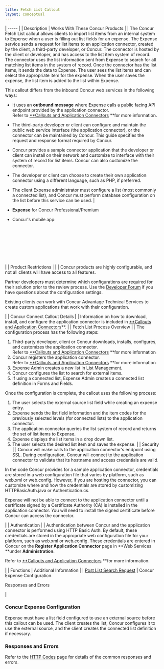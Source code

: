 ```yaml
---
title: Fetch List Callout 
layout: conceptual
---
```






| ----- |
|  Description |  Works With These Concur Products |
|  The Concur Fetch List callout allows clients to import list items from an internal system to Expense when a user is filling out list fields for an expense. The Expense service sends a request for list items to an application connector, created by the client, a third-party developer, or Concur. The connector is hosted by the client or developer, and has access to the list item system of record. The connector uses the list information sent from Expense to search for all matching list items in the system of record. Once the connector has the list items, it sends the data to Expense. The user sees the list items and can select the appropriate item for the expense. When the user saves the expense, the list item is added to the list within Expense.

This callout differs from the inbound Concur web services in the following ways:

* It uses an **outbound** **message** where Expense calls a public facing API endpoint provided by the application connector.  
Refer to [**Callouts and Application Connectors][1] **for more information.
* The third-party developer or client can configure and maintain the public web service interface (the application connector), or the connector can be maintained by Concur. This guide specifies the request and response format required by Concur.
* Concur provides a sample connector application that the developer or client can install on their network and customize to interface with their system of record for list items. Concur can also customize the connector.
* The developer or client can choose to create their own application connector using a different language, such as PHP, if preferred.
* The client Expense administrator must configure a list (most commonly a connected list), and Concur must perform database configuration on the list before this service can be used.
 |

* **Expense** for Concur Professional/Premium
* Concur's mobile app

 

 

 

 

 |
|  Product Restrictions |   |
|  Concur products are highly configurable, and not all clients will have access to all features.

Partner developers must determine which configurations are required for their solution prior to the review process. Use the [Developer Forum][2] if you have questions about the configuration settings.

Existing clients can work with Concur Advantage Technical Services to create custom applications that work with their configuration.

 |
|  Concur Connect Callout Details |
|  Information on how to download, install, and configure the application connector is included in [**Callouts and Application Connectors][1]**. |
|  Fetch List Process Overview |
|  The configuration process has the following steps:

1. Third-party developer, client or Concur downloads, installs, configures, and customizes the application connector.  
Refer to [**Callouts and Application Connectors][1] **for more information
2. Concur registers the application connector.  
Refer to [**Callouts and Application Connectors][1] **for more information
3. Expense Admin creates a new list in List Management.
4. Concur configures the list to search for external items.
5. If using a connected list, Expense Admin creates a connected list definition in Forms and Fields.

Once the configuration is complete, the callout uses the following process:

1. The user selects the external source list field while creating an expense entry.
2. Expense sends the list field information and the item codes for the previously selected levels (for connected lists) to the application connector.
3. The application connector queries the list system of record and returns the set of list items to Expense.
4. Expense displays the list items in a drop down list.
5. The user selects the desired list item and saves the expense.
 |
|  Security |
|  Concur will make calls to the application connector's endpoint using SSL. During configuration, Concur will connect to the application connector to validate that its hostname and access credentials are valid.

In the code Concur provides for a sample application connector, credentials are stored in a web configuration file that varies by platform, such as web.xml or web.config. However, if you are hosting the connector, you can customize where and how the credentials are stored by customizing HTTPBasicAuth.java or Authentication.cs.

Expense will not be able to connect to the application connector until a certificate signed by a Certificate Authority (CA) is installed in the application connector. You will need to install the signed certificate before Concur can access the connector.

 |
|  Authentication |
|  Authentication between Concur and the application connector is performed using HTTP Basic Auth. By default, these credentials are stored in the appropriate web configuration file for your platform, such as web.xml or web.config. These credentials are entered in Concur on the **Register Application Connector** page in **Web Services **under **Administration**.

Refer to [**Callouts and Application Connectors][1] **for more information.

 |
|  Functions |  Additional Information |
|  [Post List Search Request][3] |  Concur Expense Configuration

Responses and Errors

 |

###  Concur Expense Configuration

Expense must have a list field configured to use an external source before this callout can be used. The client creates the list, Concur configures it to use the external source, and the client creates the connected list definition if necessary.

###  Responses and Errors

Refer to the [HTTP Codes][4] page for details of the common responses and errors.

  


[1]: https://developer.concur.com/callouts
[2]: https://developer.concur.com/forums/concur-connect
[3]: https://developer.concur.com/callouts/fetch-list/post-list-search-request
[4]: https://developer.concur.com/reference/http-codes
